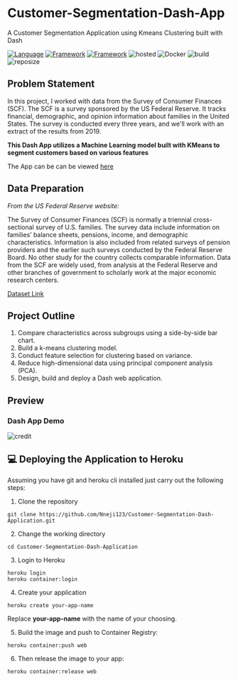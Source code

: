 # Customer-Segmentation-Dash-App
A Customer Segmentation Application using Kmeans Clustering built with Dash

[![Language](https://img.shields.io/badge/Python-darkblue.svg?style=flat&logo=python&logoColor=white)](https://www.python.org)
[![Framework](https://img.shields.io/badge/sklearn-darkorange.svg?style=flat&logo=scikit-learn&logoColor=white)](http://www.pytorch.org/news.html)
[![Framework](https://img.shields.io/badge/Dash-blue.svg?style=flat&logo=Dash&logoColor=white)](https://custsegapp.herokuapp.com/docs)
![hosted](https://img.shields.io/badge/Heroku-430098?style=flat&logo=heroku&logoColor=white)
![Docker](https://img.shields.io/badge/Docker-blue?style=flat&logo=docker&logoColor=white)
![build](https://img.shields.io/badge/build-passing-brightgreen.svg?style=flat)
![reposize](https://img.shields.io/github/repo-size/Nneji123/Customer-Segmentation-Dash-Application)


## Problem Statement
In this project, I worked with data from the Survey of Consumer Finances (SCF). The SCF is a survey sponsored by the US Federal Reserve. It tracks financial, demographic, and opinion information about families in the United States. The survey is conducted every three years, and we'll work with an extract of the results from 2019.
 
**This Dash App utilizes a Machine Learning model built with KMeans to segment customers based on various features**


The App can be can be viewed [here](https://custsegapp.herokuapp.com/docs)

## Data Preparation

*From the US Federal Reserve website:*

The Survey of Consumer Finances (SCF) is normally a triennial cross-sectional survey of U.S. families. The survey data include information on families’ balance sheets, pensions, income, and demographic characteristics. Information is also included from related surveys of pension providers and the earlier such surveys conducted by the Federal Reserve Board. No other study for the country collects comparable information. Data from the SCF are widely used, from analysis at the Federal Reserve and other branches of government to scholarly work at the major economic research centers.

[Dataset Link](https://www.federalreserve.gov/econres/scfindex.htm)

## Project Outline
1. Compare characteristics across subgroups using a side-by-side bar chart.
2. Build a k-means clustering model.
3. Conduct feature selection for clustering based on variance.
4. Reduce high-dimensional data using principal component analysis (PCA).
5. Design, build and deploy a Dash web application.


## Preview

### Dash App Demo


![credit](https://user-images.githubusercontent.com/101701760/174500101-d70e5ec1-bb50-4a67-be13-1cb561c9ed11.gif)


## 💻 Deploying the Application to Heroku
Assuming you have git and heroku cli installed just carry out the following steps:

1. Clone the repository

```
git clone https://github.com/Nneji123/Customer-Segmentation-Dash-Application.git
```

2. Change the working directory

```
cd Customer-Segmentation-Dash-Application
```

3. Login to Heroku

``` 
heroku login
heroku container:login
```

4. Create your application
```
heroku create your-app-name
```
Replace **your-app-name** with the name of your choosing.

5. Build the image and push to Container Registry:

```
heroku container:push web
```

6. Then release the image to your app:
 
```
heroku container:release web
```




